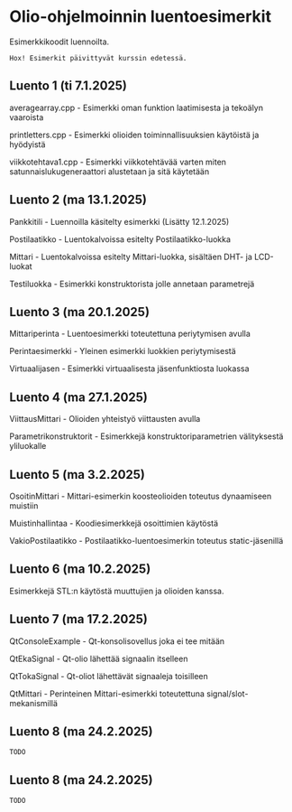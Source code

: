 # Olio-ohjelmoinnin luentoesimerkit
Esimerkkikoodit luennoilta. 

`Hox! Esimerkit päivittyvät kurssin edetessä.`

## Luento 1 (ti 7.1.2025)
averagearray.cpp - Esimerkki oman funktion laatimisesta ja tekoälyn vaaroista

printletters.cpp - Esimerkki olioiden toiminnallisuuksien käytöistä ja hyödyistä

viikkotehtava1.cpp - Esimerkki viikkotehtävää varten miten satunnaislukugeneraattori alustetaan ja sitä käytetään

## Luento 2 (ma 13.1.2025)

Pankkitili  - Luennoilla käsitelty esimerkki (Lisätty 12.1.2025)

Postilaatikko - Luentokalvoissa esitelty Postilaatikko-luokka

Mittari - Luentokalvoissa esitelty Mittari-luokka, sisältäen DHT- ja LCD-luokat

Testiluokka - Esimerkki konstruktorista jolle annetaan parametrejä

## Luento 3 (ma 20.1.2025)
Mittariperinta - Luentoesimerkki toteutettuna periytymisen avulla

Perintaesimerkki - Yleinen esimerkki luokkien periytymisestä

Virtuaalijasen - Esimerkki virtuaalisesta jäsenfunktiosta luokassa

## Luento 4 (ma 27.1.2025)
ViittausMittari - Olioiden yhteistyö viittausten avulla

Parametrikonstruktorit - Esimerkkejä konstruktoriparametrien välityksestä yliluokalle

## Luento 5 (ma 3.2.2025)
OsoitinMittari - Mittari-esimerkin koosteolioiden toteutus dynaamiseen muistiin

Muistinhallintaa - Koodiesimerkkejä osoittimien käytöstä

VakioPostilaatikko - Postilaatikko-luentoesimerkin toteutus static-jäsenillä

## Luento 6 (ma 10.2.2025)

Esimerkkejä STL:n käytöstä muuttujien ja olioiden kanssa.

## Luento 7 (ma 17.2.2025)

QtConsoleExample - Qt-konsolisovellus joka ei tee mitään

QtEkaSignal - Qt-olio lähettää signaalin itselleen

QtTokaSignal - Qt-oliot lähettävät signaaleja toisilleen

QtMittari - Perinteinen Mittari-esimerkki toteutettuna signal/slot-mekanismillä

## Luento 8 (ma 24.2.2025)

`TODO` 

## Luento 8 (ma 24.2.2025)

`TODO` 


